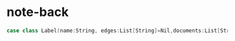 # note-back
```scala
case class Label(name:String, edges:List[String]=Nil,documents:List[String]=Nil)
```
